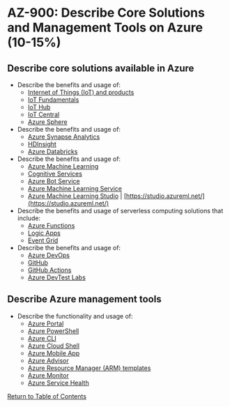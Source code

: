 # AZ-900: Describe Core Solutions and Management Tools on Azure (10-15%)

## Describe core solutions available in Azure
* Describe the benefits and usage of:
    * [Internet of Things (IoT) and products](https://docs.microsoft.com/en-us/azure/iot-fundamentals/iot-services-and-technologies)
    * [IoT Fundamentals](https://docs.microsoft.com/bs-cyrl-ba/azure/iot-fundamentals/index)
    * [IoT Hub](https://docs.microsoft.com/en-ca/azure/iot-hub/about-iot-hub)
    * [IoT Central](https://docs.microsoft.com/en-ca/azure/iot-central/overview-iot-central)
    * [Azure Sphere](https://docs.microsoft.com/en-us/azure-sphere/product-overview/what-is-azure-sphere)
* Describe the benefits and usage of:
    * [Azure Synapse Analytics](https://docs.microsoft.com/en-ca/azure/synapse-analytics/overview-what-is)
    * [HDInsight](https://docs.microsoft.com/en-ca/azure/hdinsight/)
    * [Azure Databricks](https://docs.microsoft.com/en-us/azure/azure-databricks/what-is-azure-databricks)
* Describe the benefits and usage of:
    * [Azure Machine Learning](https://azure.microsoft.com/en-ca/services/machine-learning/)
    * [Cognitive Services](https://azure.microsoft.com/en-us/services/cognitive-services/)
    * [Azure Bot Service](https://azure.microsoft.com/en-ca/services/bot-services/)
    * [Azure Machine Learning Service](https://azure.microsoft.com/en-ca/services/machine-learning-service/)
    * [Azure Machine Learning Studio](https://azure.microsoft.com/en-ca/services/machine-learning-studio/) | [https://studio.azureml.net/](https://studio.azureml.net/)
* Describe the benefits and usage of serverless computing solutions that include:
    * [Azure Functions](https://docs.microsoft.com/en-us/azure/azure-functions/functions-overview)
    * [Logic Apps](https://docs.microsoft.com/en-ca/azure/logic-apps/logic-apps-overview)
    * [Event Grid](https://docs.microsoft.com/en-us/azure/event-grid/overview)
* Describe the benefits and usage of:
    * [Azure DevOps](https://docs.microsoft.com/en-us/azure/devops/user-guide/what-is-azure-devops)
    * [GitHub](https://github.com/)
    * [GitHub Actions](https://github.com/features/actions)
    * [Azure DevTest Labs](https://azure.microsoft.com/en-us/services/devtest-lab/)

## Describe Azure management tools
* Describe the functionality and usage of:
    * [Azure Portal](https://docs.microsoft.com/en-us/azure/azure-portal/azure-portal-overview)
    * [Azure PowerShell](https://docs.microsoft.com/en-us/powershell/azure/overview?view=azps-1.6.0)
    * [Azure CLI](https://docs.microsoft.com/en-us/cli/azure/?view=azure-cli-latest)
    * [Azure Cloud Shell](https://docs.microsoft.com/en-us/azure/cloud-shell/overview)
    * [Azure Mobile App](https://azure.microsoft.com/en-us/services/app-service/mobile/)
    * [Azure Advisor](https://docs.microsoft.com/en-us/azure/advisor/advisor-overview)
    * [Azure Resource Manager (ARM) templates](https://docs.microsoft.com/en-us/azure/azure-resource-manager/templates/overview)
    * [Azure Monitor](https://docs.microsoft.com/en-us/azure/azure-monitor/overview)
    * [Azure Service Health](https://docs.microsoft.com/en-ca/azure/service-health/)

[Return to Table of Contents](README.md)
